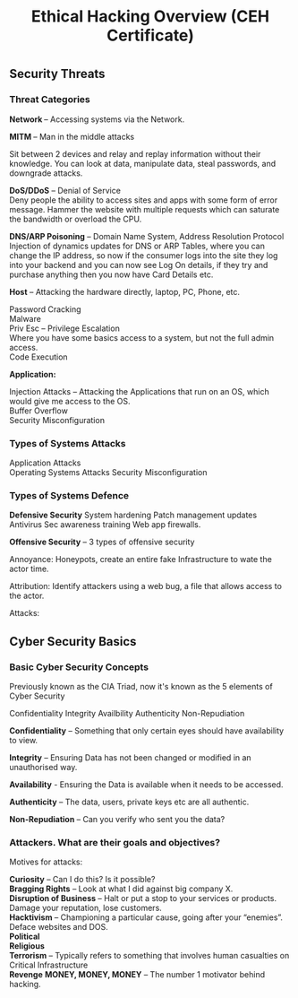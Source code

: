 <h1 align="center"> Ethical Hacking Overview (CEH Certificate) <h1/>

<h2> Security Threats </h2>

<h3>Threat Categories </h3>

<strong> Network </strong> – Accessing systems via the Network.  

<strong>MITM </strong> – Man in the middle attacks  

Sit between 2 devices and relay and replay information without their knowledge. You can look at data, manipulate data, steal passwords, and downgrade attacks.  

<strong>DoS/DDoS</strong> – Denial of Service  
Deny people the ability to access sites and apps with some form of error message. Hammer the website with multiple requests which can saturate the bandwidth or overload the CPU.  

<strong>DNS/ARP Poisoning</strong> – Domain Name System, Address Resolution Protocol  
Injection of dynamics updates for DNS or ARP Tables, where you can change the IP address, so now if the consumer logs into the site they log into your backend and you can now see Log On details, if they try and purchase anything then you now have Card Details etc.  

<strong>Host</strong> – Attacking the hardware directly, laptop, PC, Phone, etc.  

Password Cracking  
Malware  
Priv Esc – Privilege Escalation  
Where you have some basics access to a system, but not the full admin access.  
Code Execution  

<strong>Application: </strong>

Injection Attacks – Attacking the Applications that run on an OS, which would give me access to the OS.  
Buffer Overflow  
Security Misconfiguration  

<h3>Types of Systems Attacks</h3>

Application Attacks  
Operating Systems Attacks 
Security Misconfiguration   

<h3>Types of Systems Defence</h3>

<strong>Defensive Security</strong>
System hardening
Patch management updates
Antivirus
Sec awareness training
Web app firewalls. 

<strong>Offensive Security</strong> – 3 types of offensive security   

Annoyance: Honeypots, create an entire fake Infrastructure to wate the actor time.  

Attribution:  Identify attackers using a web bug, a file that allows access to the actor.  

Attacks:  

<h2> Cyber Security Basics </h2>

<h3>Basic Cyber Security Concepts</h3>
Previously known as the CIA Triad, now it's known as the 5 elements of Cyber Security

Confidentiality 
Integrity 
Availbility 
Authenticity 
Non-Repudiation 

<Strong>Confidentiality</Strong> – Something that only certain eyes should have availability to view.   

<Strong>Integrity</Strong> – Ensuring Data has not been changed or modified in an unauthorised way.  

<Strong>Availability</Strong> - Ensuring the Data is available when it needs to be accessed.  

<Strong>Authenticity</Strong> – The data, users, private keys etc are all authentic.  

<Strong>Non-Repudiation</Strong> – Can you verify who sent you the data?

<h3>Attackers. What are their goals and objectives?</h3>

Motives for attacks:  

<Strong>Curiosity</Strong> – Can I do this? Is it possible?  
<Strong>Bragging Rights</Strong> – Look at what I did against big company X.  
<Strong>Disruption of Business</Strong> – Halt or put a stop to your services or products. Damage your reputation, lose customers.  
<Strong>Hacktivism</Strong> – Championing a particular cause, going after your “enemies”. Deface websites and DOS.  
<Strong>Political</Strong>   
<Strong>Religious</Strong>  
<Strong>Terrorism</Strong> – Typically refers to something that involves human casualties on Critical Infrastructure  
<Strong>Revenge</Strong>
<Strong>MONEY, MONEY, MONEY</Strong> – The number 1 motivator behind hacking.  
